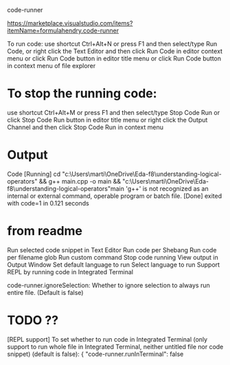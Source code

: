 code-runner

https://marketplace.visualstudio.com/items?itemName=formulahendry.code-runner




To run code:
use shortcut Ctrl+Alt+N
or press F1 and then select/type Run Code,
or right click the Text Editor and then click Run Code in editor context menu
or click Run Code button in editor title menu
or click Run Code button in context menu of file explorer

# To stop the running code:
use shortcut Ctrl+Alt+M
or press F1 and then select/type Stop Code Run
or click Stop Code Run button in editor title menu
or right click the Output Channel and then click Stop Code Run in context menu


# Output
Code
[Running] cd "c:\Users\marti\OneDrive\Eda-f8\understanding-logical-operators\" && g++ main.cpp -o main && "c:\Users\marti\OneDrive\Eda-f8\understanding-logical-operators\"main
'g++' is not recognized as an internal or external command,
operable program or batch file.
[Done] exited with code=1 in 0.121 seconds




# from readme

Run selected code snippet in Text Editor
Run code per Shebang
Run code per filename glob
Run custom command
Stop code running
View output in Output Window
Set default language to run
Select language to run
Support REPL by running code in Integrated Terminal



code-runner.ignoreSelection: Whether to ignore selection to always run entire file. (Default is false)



# TODO ??

[REPL support] To set whether to run code in Integrated Terminal (only support to run whole file in Integrated Terminal, neither untitled file nor code snippet) (default is false):
{
    "code-runner.runInTerminal": false



